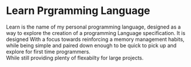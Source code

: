 # Learn Prgramming Language 
Learn is the name of my personal programming language, 
designed as a way to explore the creation of a programming Language specification.
It is designed With a focus towards reinforcing a memory management habits, 
while being simple and paired down enough to be quick to pick up and explore for first time programmers.   
While still providing plenty of flexabilty for large projects.
